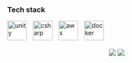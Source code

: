 ### Tech stack

<div style="display: inline_block; margin-top: 15px;">
  <img alt="unity" height="45" width="45" style="margin-right: 10px;" src="https://cdn.jsdelivr.net/gh/devicons/devicon/icons/unity/unity-original.svg" />
  <img alt="csharp" height="45" width="45" style="margin-right: 10px;" src="https://cdn.jsdelivr.net/gh/devicons/devicon/icons/csharp/csharp-plain.svg" />
  <img alt="aws" height="45" width="45" style="margin-right: 10px;"  src="https://cdn.jsdelivr.net/gh/devicons/devicon/icons/amazonwebservices/amazonwebservices-original-wordmark.svg" />
  <img alt="docker" height="45" width="45" style="margin-right: 10px;"  src="https://cdn.jsdelivr.net/gh/devicons/devicon/icons/docker/docker-plain-wordmark.svg" />
</div>

<div align="center" style="display: inline_block"><br>
  <a href = "mailto:sergei.ignatenko@cbse.dev"><img src="https://img.shields.io/badge/-Gmail-%23333?style=for-the-badge&logo=gmail&logoColor=white" target="_blank"></a>
  <a href="https://www.linkedin.com/in/sergei-ignatenko/" target="_blank"><img src="https://img.shields.io/badge/-LinkedIn-%230077B5?style=for-the-badge&logo=linkedin&logoColor=white" target="_blank"></a> 
</div>
